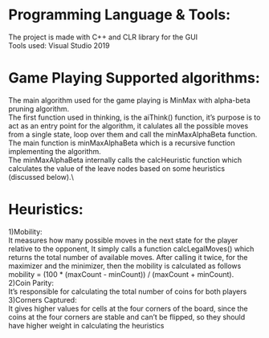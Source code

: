 
# Programming Language & Tools:
The project is made with C++ and CLR library for the GUI\
Tools used: Visual Studio 2019
# Game Playing Supported algorithms:
The main algorithm used for the game playing is MinMax with alpha-beta pruning algorithm.\
The first function used in thinking, is the aiThink() function, it’s purpose is to act as
an entry point for the algorithm, it calulates all the possible moves from a single state, loop over them and call the minMaxAlphaBeta function.\
The main function is minMaxAlphaBeta which is a recursive function implementing the algorithm.\
The minMaxAlphaBeta internally calls the calcHeuristic function which calculates the value of the leave nodes based on some heuristics (discussed below).\
# Heuristics:
1)Mobility:\
It measures how many possible moves in the next state for the player relative
to the opponent, It simply calls a function calcLegalMoves() which returns the
total number of available moves. After calling it twice, for the maximizer and
the minimizer, then the mobility is calculated as follows
mobility = (100 * (maxCount - minCount)) / (maxCount + minCount).\
2)Coin Parity:\
It’s responsible for calculating the total number of coins for both players\
3)Corners Captured:\
It gives higher values for cells at the four corners of the board, since the coins
at the four corners are stable and can’t be flipped, so they should have higher
weight in calculating the heuristics

